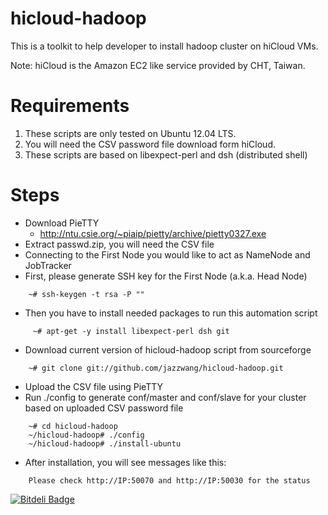 hicloud-hadoop
==============

This is a toolkit to help developer to install hadoop cluster on hiCloud VMs.

Note: hiCloud is the Amazon EC2 like service provided by CHT, Taiwan.

Requirements
==============

1. These scripts are only tested on Ubuntu 12.04 LTS.
2. You will need the CSV password file download form hiCloud.
3. These scripts are based on libexpect-perl and dsh (distributed shell)

Steps
==============

 * Download PieTTY
   * http://ntu.csie.org/~piaip/pietty/archive/pietty0327.exe
 * Extract passwd.zip, you will need the CSV file
 * Connecting to the First Node you would like to act as NameNode and JobTracker
 * First, please generate SSH key for the First Node (a.k.a. Head Node)

```
    ~# ssh-keygen -t rsa -P ""
```

 * Then you have to install needed packages to run this automation script

```
     ~# apt-get -y install libexpect-perl dsh git
```

 * Download current version of hicloud-hadoop script from sourceforge

```
    ~# git clone git://github.com/jazzwang/hicloud-hadoop.git
```

 * Upload the CSV file using PieTTY
 * Run ./config to generate conf/master and conf/slave for your cluster based on uploaded CSV password file

```
    ~# cd hicloud-hadoop
    ~/hicloud-hadoop# ./config
    ~/hicloud-hadoop# ./install-ubuntu
```

 * After installation, you will see messages like this:

```
    Please check http://IP:50070 and http://IP:50030 for the status
```


[![Bitdeli Badge](https://d2weczhvl823v0.cloudfront.net/jazzwang/hicloud-hadoop/trend.png)](https://bitdeli.com/free "Bitdeli Badge")

